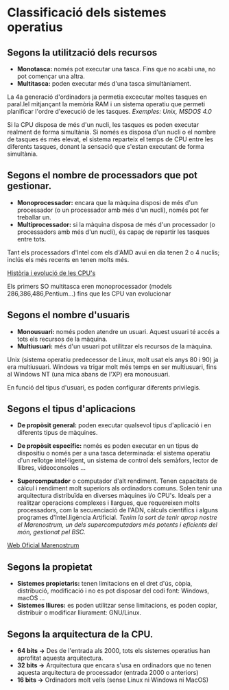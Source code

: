# Classificació dels sistemes operatius

## Segons la utilització dels recursos

- **Monotasca:** només pot executar una tasca.
Fins que no acabi una, no pot començar una altra.
- **Multitasca:** poden executar més d'una tasca simultàniament.

La 4a generació d'ordinadors ja permetia excecutar moltes tasques en paral.lel mitjançant la memòria RAM i un sistema operatiu
que permeti planificar l'ordre d'execució de les tasques.
<em>Exemples: Unix, MSDOS 4.0</em>

Si la CPU disposa de més d'un nucli, les tasques es poden executar realment de forma simultània.
Si només es disposa d'un nucli o el nombre de tasques és més elevat, el sistema reparteix el temps de CPU entre les diferents tasques, 
  donant la sensació que s'estan executant de forma simultània.
  
## Segons el nombre de processadors que pot gestionar.
- **Monoprocessador:** encara que la màquina disposi de més d'un processador (o un processador amb més d'un nucli), només pot fer treballar un.
- **Multiprocessador:** si la màquina disposa de més d'un processador (o processadors amb més d'un nucli), és capaç de repartir les tasques entre tots.

Tant els processadors d'Intel com els d'AMD avui en dia tenen 2 o 4 nuclis; inclús els més recents en tenen molts més.
  
[Història i evolució de les CPU's](https://www.onubaelectronica.es/evolucion-de-la-cpu/)

Els primers SO multitasca eren monoprocessador (models 286,386,486,Pentium...) fins que les CPU van evolucionar 
  
##  Segons el nombre d'usuaris
- **Monousuari:** només poden atendre un usuari.
Aquest usuari té accés a tots els recursos de la màquina.
- **Multiusuari:** més d'un usuari pot utilitzar els recursos de la màquina.
  
Unix (sistema operatiu predecessor de Linux, molt usat els anys 80 i 90) ja era multiusuari. 
Windows va trigar molt més temps en ser multiusuari, fins al Windows NT (una mica abans de l'XP) era monousuari.
 
En funció del tipus d'usuari, es poden configurar diferents privilegis.
  
## Segons el tipus d'aplicacions
- **De propòsit general:** poden executar qualsevol tipus d'aplicació i en diferents tipus de màquines.

- **De propòsit específic:** només es poden executar en un tipus de dispositiu o només per a una tasca determinada: el sistema operatiu 
  d'un rellotge intel·ligent, un sistema de control dels semàfors, lector de llibres, videoconsoles ...
  
- **Supercomputador** o computador d'alt rendiment. Tenen capacitats de càlcul i rendiment molt superiors als ordinadors comuns.
Solen tenir una arquitectura distribuïda en diverses màquines i/o CPU's.
Ideals per a realitzar operacions complexes i llargues, que requereixen molts processadors, com la secuenciació de l'ADN,
càlculs científics i alguns programes d'Intel.ligència Artificial.
<em> Tenim la sort de tenir aprop nostre el Marenostrum, un dels supercomputadors més potents i eficients del món, gestionat pel BSC.</em>

[Web Oficial Marenostrum](https://www.bsc.es/es/marenostrum/marenostrum)

  
## Segons la propietat
- **Sistemes propietaris:** tenen limitacions en el dret d'ús, còpia, distribució, modificació i no es pot disposar del codi font: Windows, macOS ...
- **Sistemes lliures:** es poden utilitzar sense limitacions, es poden copiar, distribuir o modificar lliurament: GNU/Linux.

##  Segons la arquitectura de la CPU.
- **64 bits ->** Des de l'entrada als 2000, tots els sistemes operatius han aprofitat aquesta arquitectura.  
- **32 bits ->** Arquitectura que encara s'usa en ordinadors que no tenen aquesta arquitectura de processador (entrada 2000 o anteriors)
- **16 bits ->** Ordinadors molt vells (sense Linux ni Windows ni MacOS)
